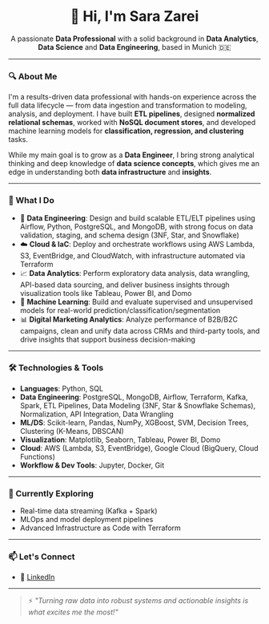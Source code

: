 <h1 align="center">👋 Hi, I'm Sara Zarei</h1>

<p align="center">
A passionate <strong>Data Professional</strong> with a solid background in <strong>Data Analytics</strong>, <strong>Data Science</strong> and <strong>Data Engineering</strong>, based in Munich 🇩🇪  
</p>

---

### 🔍 About Me

I'm a results-driven data professional with hands-on experience across the full data lifecycle — from data ingestion and transformation to modeling, analysis, and deployment. I have built **ETL pipelines**, designed **normalized relational schemas**, worked with **NoSQL document stores**, and developed machine learning models for **classification, regression, and clustering** tasks.

While my main goal is to grow as a **Data Engineer**, I bring strong analytical thinking and deep knowledge of **data science concepts**, which gives me an edge in understanding both **data infrastructure** and **insights**.

---

### 💼 What I Do

- 🔄 **Data Engineering**: Design and build scalable ETL/ELT pipelines using Airflow, Python, PostgreSQL, and MongoDB, with strong focus on data validation, staging, and schema design (3NF, Star, and Snowflake)
- ☁️ **Cloud & IaC**: Deploy and orchestrate workflows using AWS Lambda, S3, EventBridge, and CloudWatch, with infrastructure automated via Terraform
- 📈 **Data Analytics**: Perform exploratory data analysis, data wrangling, API-based data sourcing, and deliver business insights through visualization tools like Tableau, Power BI, and Domo
- 🤖 **Machine Learning**: Build and evaluate supervised and unsupervised models for real-world prediction/classification/segmentation
- 📊 **Digital Marketing Analytics**: Analyze performance of B2B/B2C campaigns, clean and unify data across CRMs and third-party tools, and drive insights that support business decision-making

---

### 🛠️ Technologies & Tools

- **Languages**: Python, SQL
- **Data Engineering**: PostgreSQL, MongoDB, Airflow, Terraform, Kafka, Spark, ETL Pipelines, Data Modeling (3NF, Star & Snowflake Schemas), Normalization, API Integration, Data Wrangling
- **ML/DS**: Scikit-learn, Pandas, NumPy, XGBoost, SVM, Decision Trees, Clustering (K-Means, DBSCAN)
- **Visualization**: Matplotlib, Seaborn, Tableau, Power BI, Domo
- **Cloud**: AWS (Lambda, S3, EventBridge), Google Cloud (BigQuery, Cloud Functions)
- **Workflow & Dev Tools**: Jupyter, Docker, Git

---

### 🌱 Currently Exploring

- Real-time data streaming (Kafka + Spark)
- MLOps and model deployment pipelines
- Advanced Infrastructure as Code with Terraform

---

### 📫 Let's Connect

- 💼 [LinkedIn](https://www.linkedin.com/in/sarazarei/)

---

> ⚡ *"Turning raw data into robust systems and actionable insights is what excites me the most!"*

